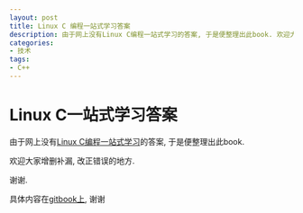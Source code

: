 ```yaml
---
layout: post
title: Linux C 编程一站式学习答案
description: 由于网上没有Linux C编程一站式学习的答案, 于是便整理出此book. 欢迎大家增删补漏, 改正错误的地方. 谢谢.
categories:
- 技术
tags:
- C++
---
```


# Linux C一站式学习答案

由于网上没有[Linux C编程一站式学习](https://book.douban.com/subject/4141733/)的答案, 于是便整理出此book.

欢迎大家增删补漏, 改正错误的地方.

谢谢.

具体内容在[gitbook上](https://huoru.gitbooks.io/linux-c-program-solution/content/), 谢谢
